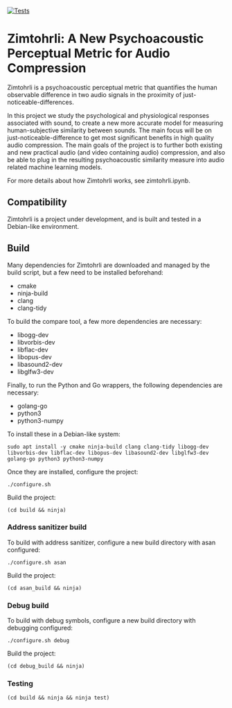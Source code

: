 [![Tests](https://github.com/google/zimtohrli/workflows/Test%20Zimtohrli/badge.svg)](https://github.com/google/zimtohrli/actions)

# Zimtohrli: A New Psychoacoustic Perceptual Metric for Audio Compression

Zimtohrli is a psychoacoustic perceptual metric that quantifies the human
observable difference in two audio signals in the proximity of
just-noticeable-differences.

In this project we study the psychological and physiological responses
associated with sound, to create a new more accurate model for measuring
human-subjective similarity between sounds.
The main focus will be on just-noticeable-difference to get most significant
benefits in high quality audio compression.
The main goals of the project is to further both existing and new practical
audio (and video containing audio) compression, and also be able to plug in the
resulting psychoacoustic similarity measure into audio related machine learning
models.

For more details about how Zimtohrli works, see zimtohrli.ipynb.

## Compatibility

Zimtohrli is a project under development, and is built and tested in a Debian-like environment.

## Build

Many dependencies for Zimtohrli are downloaded and managed by the build script, but a few
need to be installed beforehand:

- cmake
- ninja-build
- clang
- clang-tidy

To build the compare tool, a few more dependencies are necessary:

- libogg-dev
- libvorbis-dev
- libflac-dev
- libopus-dev
- libasound2-dev
- libglfw3-dev

Finally, to run the Python and Go wrappers, the following dependencies are necessary:

- golang-go
- python3
- python3-numpy

To install these in a Debian-like system:

```
sudo apt install -y cmake ninja-build clang clang-tidy libogg-dev libvorbis-dev libflac-dev libopus-dev libasound2-dev libglfw3-dev golang-go python3 python3-numpy
```

Once they are installed, configure the project:

```
./configure.sh
```

Build the project:
```
(cd build && ninja)
```

### Address sanitizer build

To build with address sanitizer, configure a new build directory with asan configured:


```
./configure.sh asan
```

Build the project:
```
(cd asan_build && ninja)
```

### Debug build

To build with debug symbols, configure a new build directory with debugging configured:


```
./configure.sh debug
```

Build the project:
```
(cd debug_build && ninja)
```

### Testing

```
(cd build && ninja && ninja test)
```
